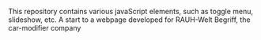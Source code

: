 This repository contains various javaScript elements, such as toggle menu, slideshow, etc. 
A start to a webpage developed for RAUH-Welt Begriff, the car-modifier company
